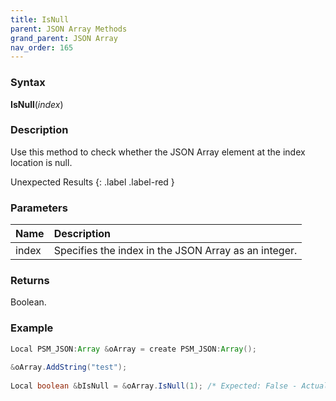 ```yaml
---
title: IsNull
parent: JSON Array Methods
grand_parent: JSON Array
nav_order: 165
---
```


### [](#header-3)Syntax

**IsNull**(_index_)

### [](#header-3)Description

Use this method to check whether the JSON Array element at the index location is null.

Unexpected Results
{: .label .label-red }

### [](#header-3)Parameters

| Name           | Description                                                                    |
|:---------------|:-------------------------------------------------------------------------------|
| index          | Specifies the index in the JSON Array as an integer.                           |


### [](#header-3)Returns

Boolean.

### [](#header-3)Example

```java
Local PSM_JSON:Array &oArray = create PSM_JSON:Array();
   
&oArray.AddString("test");
   
Local boolean &bIsNull = &oArray.IsNull(1); /* Expected: False - Actual: True */
```
